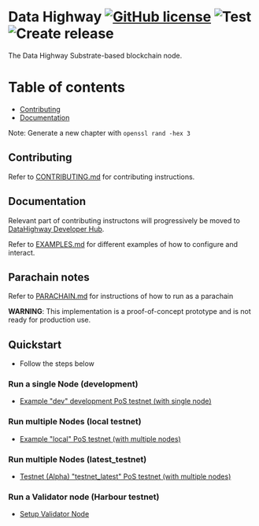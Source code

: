 # Data Highway [![GitHub license](https://img.shields.io/badge/license-GPL3%2FApache2-blue)](LICENSE) ![Test](https://github.com/DataHighway-DHX/node/workflows/Test/badge.svg?branch=master) ![Create release](https://github.com/DataHighway-DHX/node/workflows/Create%20release/badge.svg?branch=master)

The Data Highway Substrate-based blockchain node.

# Table of contents

* [Contributing](#chapter-cb8b82)
* [Documentation](#chapter-888ccd)

Note: Generate a new chapter with `openssl rand -hex 3`

## Contributing <a id="chapter-cb8b82"></a>

Refer to [CONTRIBUTING.md](./CONTRIBUTING.md) for contributing instructions.

## Documentation <a id="chapter-888ccd"></a>

Relevant part of contributing instructons will progressively be moved to [DataHighway Developer Hub](https://github.com/DataHighway-DHX/documentation).

Refer to [EXAMPLES.md](./EXAMPLES.md) for different examples of how to configure and interact.

## Parachain notes

Refer to [PARACHAIN.md](./PARACHAIN.md) for instructions of how to run as a parachain 

__WARNING__: This implementation is a proof-of-concept prototype and is not ready for production use.

## Quickstart <a id="chapter-888ccd"></a>
* Follow the steps below

### Run a single Node (development)
* [Example "dev" development PoS testnet (with single node)
](./EXAMPLES.md#example-dev-development-pos-testnet-with-single-node-)

### Run multiple Nodes (local testnet)
* [Example "local" PoS testnet (with multiple nodes)](./EXAMPLES.md#example-local-pos-testnet-with-multiple-nodes-)

### Run multiple Nodes (latest_testnet)
* [Testnet (Alpha) "testnet_latest" PoS testnet (with multiple nodes)](./EXAMPLES.md#testnet-alpha-testnet_latest-pos-testnet-with-multiple-nodes-)

### Run a Validator node (Harbour testnet)
* [Setup Validator Node](https://dev.datahighway.com/docs/en/tutorials/tutorials-nodes-validator-setup)
